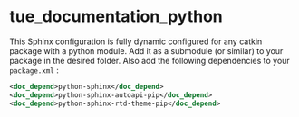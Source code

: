 # tue_documentation_python

This Sphinx configuration is fully dynamic configured for any catkin package with a python module. Add it as a submodule (or similar) to your package in the desired folder. Also add the following dependencies to your `package.xml` :

```xml
<doc_depend>python-sphinx</doc_depend>
<doc_depend>python-sphinx-autoapi-pip</doc_depend>
<doc_depend>python-sphinx-rtd-theme-pip</doc_depend>
```